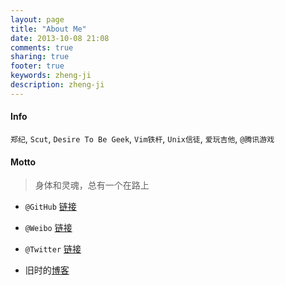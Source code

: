 ```yaml
---
layout: page
title: "About Me"
date: 2013-10-08 21:08
comments: true
sharing: true
footer: true
keywords: zheng-ji
description: zheng-ji
---
```


#### Info

`郑纪`, `Scut`, `Desire To Be Geek`, `Vim铁杆`, `Unix信徒`, `爱玩吉他`, `@腾讯游戏`

#### Motto
> 身体和灵魂，总有一个在路上

* `@GitHub` [链接](https://github.com/zheng-ji)

* `@Weibo` [链接](http://weibo.com/u/1906320835)

* `@Twitter` [链接](http://twitter.com/levi_zhengji)

* 旧时的[博客](http://innerbrilliant.sinaapp.com)

<script type="text/javascript" src="http://www.douban.com/service/badge/51395713/?show=collection&amp;n=25&amp;columns=5&amp;cat=book" ></script> 

